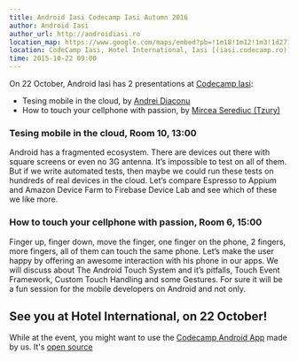 ```yaml
---
title: Android Iasi Codecamp Iasi Autumn 2016
author: Android Iasi
author_url: http://androidiasi.ro
location_map: https://www.google.com/maps/embed?pb=!1m18!1m12!1m3!1d2713.172954455601!2d27.58475285685454!3d47.15446697018645!2m3!1f0!2f0!3f0!3m2!1i1024!2i768!4f13.1!3m3!1m2!1s0x40cafb9e70bc4329%3A0x7ad04b7ad1a952eb!2sHotel+International!5e0!3m2!1sen!2sro!4v1459784549287
location: CodeCamp Iasi, Hotel International, Iasi [(iasi.codecamp.ro)](http://iasi.codecamp.ro)
time: 2015-10-22 09:00
---
```


On 22 October, Android Iasi has 2 presentations at [Codecamp Iasi](http://iasi.codecamp.ro):

- Tesing mobile in the cloud, by [Andrei Diaconu](http://andreidiaconu.com)
- How to touch your cellphone with passion, by [Mircea Serediuc (Tzury)](https://ro.linkedin.com/in/tzury)

### Tesing mobile in the cloud, Room 10, 13:00

Android has a fragmented ecosystem. There are devices out there with square screens or even no 3G antenna. It’s impossible to test on all of them. But if we write automated tests, then maybe we could run these tests on hundreds of real devices in the cloud. Let’s compare Espresso to Appium and Amazon Device Farm to Firebase Device Lab and see which of these we like more.

### How to touch your cellphone with passion, Room 6, 15:00

Finger up, finger down, move the finger, one finger on the phone, 2 fingers, more fingers, all of them can touch the same phone. Let’s make the user happy by offering an awesome interaction with his phone in our apps. We will discuss about The Android Touch System and it’s pitfalls, Touch Event Framework, Custom Touch Handling and some Gestures. For sure it will be a fun session for the mobile developers on Android and not only.

## See you at Hotel International, on 22 October!

While at the event, you might want to use the [Codecamp Android App](https://play.google.com/store/apps/details?id=ro.androidiasi.codecamp.iasi.live) made by us. It's [open source](https://github.com/AndroidIasi/Codecamp)

